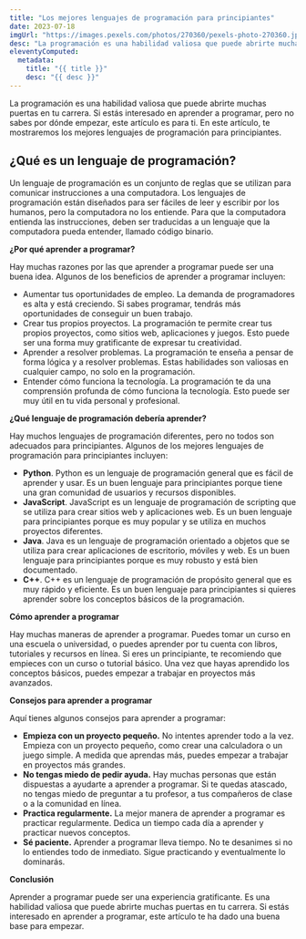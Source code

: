 ```yaml
---
title: "Los mejores lenguajes de programación para principiantes"
date: 2023-07-18
imgUrl: "https://images.pexels.com/photos/270360/pexels-photo-270360.jpeg?auto=compress&cs=tinysrgb&w=1260&h=750&dpr=1"
desc: "La programación es una habilidad valiosa que puede abrirte muchas puertas en tu carrera. Si estás interesado en aprender a programar, pero no sabes por dónde empezar, este artículo es para ti..."
eleventyComputed:
  metadata:
    title: "{{ title }}"
    desc: "{{ desc }}"
---
```


La programación es una habilidad valiosa que puede abrirte muchas puertas en tu carrera. Si estás interesado en aprender a programar, pero no sabes por dónde empezar, este artículo es para ti. En este artículo, te mostraremos los mejores lenguajes de programación para principiantes.

## ¿Qué es un lenguaje de programación?

Un lenguaje de programación es un conjunto de reglas que se utilizan para comunicar instrucciones a una computadora. Los lenguajes de programación están diseñados para ser fáciles de leer y escribir por los humanos, pero la computadora no los entiende. Para que la computadora entienda las instrucciones, deben ser traducidas a un lenguaje que la computadora pueda entender, llamado código binario.

**¿Por qué aprender a programar?**

Hay muchas razones por las que aprender a programar puede ser una buena idea. Algunos de los beneficios de aprender a programar incluyen:

* Aumentar tus oportunidades de empleo. La demanda de programadores es alta y está creciendo. Si sabes programar, tendrás más oportunidades de conseguir un buen trabajo.
* Crear tus propios proyectos. La programación te permite crear tus propios proyectos, como sitios web, aplicaciones y juegos. Esto puede ser una forma muy gratificante de expresar tu creatividad.
* Aprender a resolver problemas. La programación te enseña a pensar de forma lógica y a resolver problemas. Estas habilidades son valiosas en cualquier campo, no solo en la programación.
* Entender cómo funciona la tecnología. La programación te da una comprensión profunda de cómo funciona la tecnología. Esto puede ser muy útil en tu vida personal y profesional.

**¿Qué lenguaje de programación debería aprender?**

Hay muchos lenguajes de programación diferentes, pero no todos son adecuados para principiantes. Algunos de los mejores lenguajes de programación para principiantes incluyen:

* **Python**. Python es un lenguaje de programación general que es fácil de aprender y usar. Es un buen lenguaje para principiantes porque tiene una gran comunidad de usuarios y recursos disponibles.
* **JavaScript**. JavaScript es un lenguaje de programación de scripting que se utiliza para crear sitios web y aplicaciones web. Es un buen lenguaje para principiantes porque es muy popular y se utiliza en muchos proyectos diferentes.
* **Java**. Java es un lenguaje de programación orientado a objetos que se utiliza para crear aplicaciones de escritorio, móviles y web. Es un buen lenguaje para principiantes porque es muy robusto y está bien documentado.
* **C++**. C++ es un lenguaje de programación de propósito general que es muy rápido y eficiente. Es un buen lenguaje para principiantes si quieres aprender sobre los conceptos básicos de la programación.

**Cómo aprender a programar**

Hay muchas maneras de aprender a programar. Puedes tomar un curso en una escuela o universidad, o puedes aprender por tu cuenta con libros, tutoriales y recursos en línea. Si eres un principiante, te recomiendo que empieces con un curso o tutorial básico. Una vez que hayas aprendido los conceptos básicos, puedes empezar a trabajar en proyectos más avanzados.

**Consejos para aprender a programar**

Aquí tienes algunos consejos para aprender a programar:

* **Empieza con un proyecto pequeño.** No intentes aprender todo a la vez. Empieza con un proyecto pequeño, como crear una calculadora o un juego simple. A medida que aprendas más, puedes empezar a trabajar en proyectos más grandes.
* **No tengas miedo de pedir ayuda.** Hay muchas personas que están dispuestas a ayudarte a aprender a programar. Si te quedas atascado, no tengas miedo de preguntar a tu profesor, a tus compañeros de clase o a la comunidad en línea.
* **Practica regularmente.** La mejor manera de aprender a programar es practicar regularmente. Dedica un tiempo cada día a aprender y practicar nuevos conceptos.
* **Sé paciente.** Aprender a programar lleva tiempo. No te desanimes si no lo entiendes todo de inmediato. Sigue practicando y eventualmente lo dominarás.

**Conclusión**

Aprender a programar puede ser una experiencia gratificante. Es una habilidad valiosa que puede abrirte muchas puertas en tu carrera. Si estás interesado en aprender a programar, este artículo te ha dado una buena base para empezar.

